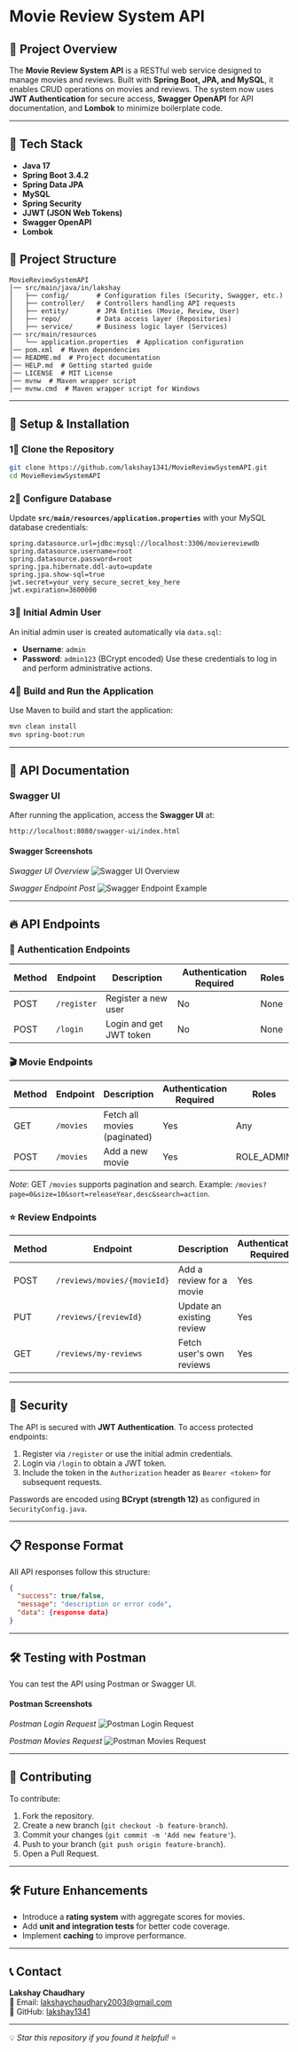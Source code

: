 # Movie Review System API

## 📌 Project Overview
The **Movie Review System API** is a RESTful web service designed to manage movies and reviews. Built with **Spring Boot, JPA, and MySQL**, it enables CRUD operations on movies and reviews. The system now uses **JWT Authentication** for secure access, **Swagger OpenAPI** for API documentation, and **Lombok** to minimize boilerplate code.

---

## 🚀 Tech Stack
- **Java 17**
- **Spring Boot 3.4.2**
- **Spring Data JPA**
- **MySQL**
- **Spring Security**
- **JJWT (JSON Web Tokens)**
- **Swagger OpenAPI**
- **Lombok**


## 🐂 Project Structure
```
MovieReviewSystemAPI
│── src/main/java/in/lakshay
│   ├── config/       # Configuration files (Security, Swagger, etc.)
│   ├── controller/   # Controllers handling API requests
│   ├── entity/       # JPA Entities (Movie, Review, User)
│   ├── repo/         # Data access layer (Repositories)
│   ├── service/      # Business logic layer (Services)
│── src/main/resources
│   └── application.properties  # Application configuration
│── pom.xml  # Maven dependencies
│── README.md  # Project documentation
│── HELP.md  # Getting started guide
│── LICENSE  # MIT License
│── mvnw  # Maven wrapper script
│── mvnw.cmd  # Maven wrapper script for Windows
```

---

## 🔧 Setup & Installation
### 1⃣ Clone the Repository
```bash
git clone https://github.com/lakshay1341/MovieReviewSystemAPI.git
cd MovieReviewSystemAPI
```

### 2⃣ Configure Database
Update **`src/main/resources/application.properties`** with your MySQL database credentials:
```properties
spring.datasource.url=jdbc:mysql://localhost:3306/moviereviewdb
spring.datasource.username=root
spring.datasource.password=root
spring.jpa.hibernate.ddl-auto=update
spring.jpa.show-sql=true
jwt.secret=your_very_secure_secret_key_here
jwt.expiration=3600000
```

### 3⃣ Initial Admin User
An initial admin user is created automatically via `data.sql`:
- **Username**: `admin`
- **Password**: `admin123` (BCrypt encoded)
Use these credentials to log in and perform administrative actions.

### 4⃣ Build and Run the Application
Use Maven to build and start the application:
```bash
mvn clean install
mvn spring-boot:run
```

---

## 🐜 API Documentation

### Swagger UI
After running the application, access the **Swagger UI** at:
```
http://localhost:8080/swagger-ui/index.html
```

#### Swagger Screenshots
*Swagger UI Overview*
![Swagger UI Overview](https://github.com/lakshay1341/Movie-Review-System-API/blob/main/updated_jwt_impl_images/swagger_overview.png)

*Swagger Endpoint Post*
![Swagger Endpoint Example](https://github.com/lakshay1341/Movie-Review-System-API/blob/main/updated_jwt_impl_images/swagger_post_movie.png)

---

## 🔥 API Endpoints

### 🔑 Authentication Endpoints
| Method | Endpoint     | Description               | Authentication Required | Roles         |
|--------|--------------|---------------------------|-------------------------|---------------|
| POST   | `/register`  | Register a new user       | No                      | None          |
| POST   | `/login`     | Login and get JWT token   | No                      | None          |

### 🎬 Movie Endpoints
| Method | Endpoint          | Description                     | Authentication Required | Roles         |
|--------|-------------------|---------------------------------|-------------------------|---------------|
| GET    | `/movies`         | Fetch all movies (paginated)   | Yes                     | Any           |
| POST   | `/movies`         | Add a new movie                | Yes                     | ROLE_ADMIN    |

*Note*: GET `/movies` supports pagination and search. Example: `/movies?page=0&size=10&sort=releaseYear,desc&search=action`.

### ⭐ Review Endpoints
| Method | Endpoint                          | Description                     | Authentication Required | Roles                     |
|--------|-----------------------------------|---------------------------------|-------------------------|---------------------------|
| POST   | `/reviews/movies/{movieId}`       | Add a review for a movie       | Yes                     | ROLE_USER, ROLE_ADMIN     |
| PUT    | `/reviews/{reviewId}`             | Update an existing review      | Yes                     | Review Owner, ROLE_ADMIN  |
| GET    | `/reviews/my-reviews`             | Fetch user's own reviews       | Yes                     | ROLE_USER, ROLE_ADMIN     |

---

## 🔐 Security
The API is secured with **JWT Authentication**. To access protected endpoints:
1. Register via `/register` or use the initial admin credentials.
2. Login via `/login` to obtain a JWT token.
3. Include the token in the `Authorization` header as `Bearer <token>` for subsequent requests.

Passwords are encoded using **BCrypt (strength 12)** as configured in `SecurityConfig.java`.

---

## 📋 Response Format
All API responses follow this structure:
```json
{
  "success": true/false,
  "message": "description or error code",
  "data": {response data}
}
```

---

## 🛠️ Testing with Postman
You can test the API using Postman or Swagger UI.

#### Postman Screenshots
*Postman Login Request*
![Postman Login Request](https://github.com/lakshay1341/Movie-Review-System-API/blob/main/updated_jwt_impl_images/postman_login.png)

*Postman Movies Request*
![Postman Movies Request](https://github.com/lakshay1341/Movie-Review-System-API/blob/main/updated_jwt_impl_images/postman_get_movies.png)

---

## 🤝 Contributing
To contribute:
1. Fork the repository.
2. Create a new branch (`git checkout -b feature-branch`).
3. Commit your changes (`git commit -m 'Add new feature'`).
4. Push to your branch (`git push origin feature-branch`).
5. Open a Pull Request.

---

## 🛠️ Future Enhancements
- Introduce a **rating system** with aggregate scores for movies.
- Add **unit and integration tests** for better code coverage.
- Implement **caching** to improve performance.

---

## 📞 Contact
**Lakshay Chaudhary**  
📧 Email: [lakshaychaudhary2003@gmail.com](mailto:lakshaychaudhary2003@gmail.com)  
💎 GitHub: [lakshay1341](https://github.com/lakshay1341)

---

💡 *Star this repository if you found it helpful!* ⭐
